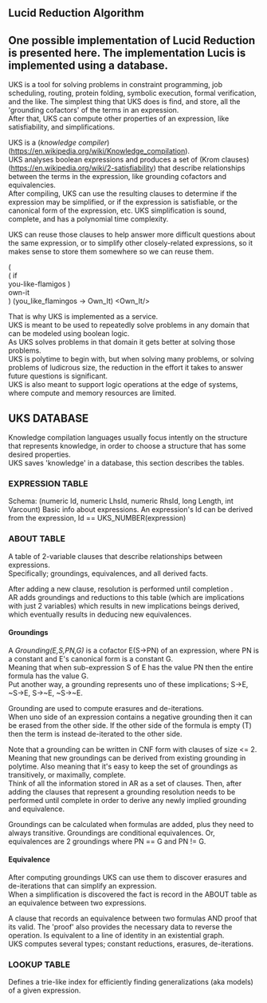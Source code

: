 ## Lucid Reduction Algorithm

One possible implementation of Lucid Reduction is presented here.
The implementation Lucis is implemented using a database.
- 
UKS is a tool for solving problems in constraint programming, job scheduling, routing, protein folding, symbolic execution, formal verification, and the like.
The simplest thing that UKS does is find, and store, all the 'grounding cofactors' of the terms in an expression.  
After that, UKS can compute other properties of an expression, like satisfiability, and simplifications.  

UKS is a (*knowledge compiler*)(https://en.wikipedia.org/wiki/Knowledge_compilation).  
UKS analyses boolean expressions and produces a set of (Krom clauses)(https://en.wikipedia.org/wiki/2-satisfiability) 
that describe relationships between the terms in the expression, like grounding cofactors and equivalencies.  
After compiling, UKS can use the resulting clauses to determine if the expression may be simplified, 
or if the expression is satisfiable, or the canonical form of the expression, etc.
UKS simplification is sound, complete, and has a polynomial time complexity.  

UKS can reuse those clauses to help answer more difficult questions about the same expression, 
or to simplify other closely-related expressions, 
so it makes sense to store them somewhere so we can reuse them.

(	
	(
		if		
		you-like-flamigos
	)     
	own-it    
)
(you_like_flamingos -> Own_It)
<If cond="@you_like_flamingos">
	<Own_It/>
</If>

That is why UKS is implemented as a service.  
UKS is meant to be used to repeatedly solve problems in any domain that can be modeled using boolean logic.  
As UKS solves problems in that domain it gets better at solving those problems.  
UKS is polytime to begin with, but when solving many problems, or solving problems of ludicrous size, 
the reduction in the effort it takes to answer future questions is significant.  
UKS is also meant to support logic operations at the edge of systems, where compute and memory resources are limited.

## UKS DATABASE
Knowledge compilation languages usually focus intently on the structure that represents knowledge, 
in order to choose a structure that has some desired properties.  
UKS saves 'knowledge' in a database, this section describes the tables.

### EXPRESSION TABLE
Schema: (numeric Id, numeric LhsId, numeric RhsId, long Length, int Varcount)
Basic info about expressions.
An expression's Id can be derived from the expression, Id == UKS_NUMBER(expression)

### ABOUT TABLE
A table of 2-variable clauses that describe relationships between expressions.  
Specifically; groundings, equivalences, and all derived facts.

After adding a new clause, resolution is performed until completion .  
AR adds groundings and reductions to this table (which are implications with just 2 variables) 
which results in new implications beings derived, 
which eventually results in deducing new equivalences.

#### Groundings
 
A *Grounding(E,S,PN,G)* is a cofactor E(S->PN) of an expression, where PN is a constant and E's canonical form is a constant G.  
Meaning that when sub-expression S of E has the value PN then the entire formula has the value G.  
Put another way, a grounding represents uno of these implications; S->E, ~S->E, S->~E, ~S->~E.

Grounding are used to compute erasures and de-iterations.  
When uno side of an expression contains a negative grounding then it can be erased from the other side. 
If the other side of the formula is empty (T) then the term is instead de-iterated to the other side.
	
Note that a grounding can be written in CNF form with clauses of size <= 2.  
Meaning that new groundings can be derived from existing grounding in polytime.
Also meaning that it's easy to keep the set of groundings as transitively, or maximally, complete.  
Think of all the information stored in AR as a set of clauses. 
Then, after adding the clauses that represent a grounding resolution needs to be performed until complete 
in order to derive any newly implied grounding and equivalence.

Groundings can be calculated when formulas are added, plus they need to always transitive.
Groundings are conditional equivalences.
Or, equivalences are 2 groundings where PN == G and PN != G.

#### Equivalence

After computing groundings UKS can use them to discover erasures and de-iterations that can simplify an expression.  
When a simplification is discovered the fact is record in the ABOUT table as an equivalence between two expressions.   

A clause that records an equivalence between two formulas AND proof that its valid.
The 'proof' also provides the necessary data to reverse the operation.
Is equivalent to a line of identity in an existential graph.  
UKS computes several types; constant reductions, erasures, de-iterations.

### LOOKUP TABLE
Defines a trie-like index for efficiently finding generalizations (aka models) of a given expression.

